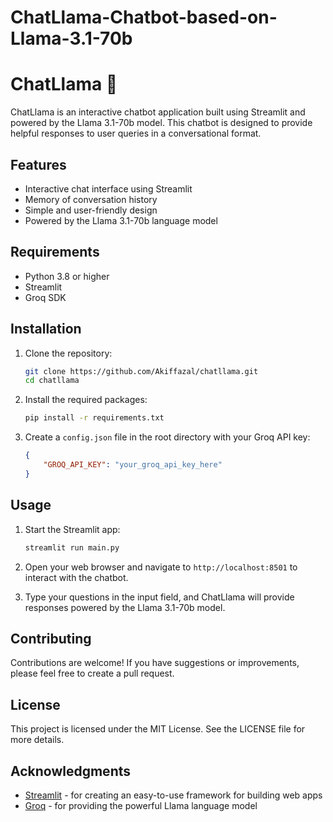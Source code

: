 # ChatLlama-Chatbot-based-on-Llama-3.1-70b
# ChatLlama 🦙

ChatLlama is an interactive chatbot application built using Streamlit and powered by the Llama 3.1-70b model. This chatbot is designed to provide helpful responses to user queries in a conversational format.

## Features

- Interactive chat interface using Streamlit
- Memory of conversation history
- Simple and user-friendly design
- Powered by the Llama 3.1-70b language model

## Requirements

- Python 3.8 or higher
- Streamlit
- Groq SDK

## Installation

1. Clone the repository:

   ```bash
   git clone https://github.com/Akiffazal/chatllama.git
   cd chatllama
   ```

2. Install the required packages:

   ```bash
   pip install -r requirements.txt
   ```

3. Create a `config.json` file in the root directory with your Groq API key:

   ```json
   {
       "GROQ_API_KEY": "your_groq_api_key_here"
   }
   ```

## Usage

1. Start the Streamlit app:

   ```bash
   streamlit run main.py
   ```

2. Open your web browser and navigate to `http://localhost:8501` to interact with the chatbot.

3. Type your questions in the input field, and ChatLlama will provide responses powered by the Llama 3.1-70b model.

## Contributing

Contributions are welcome! If you have suggestions or improvements, please feel free to create a pull request.

## License

This project is licensed under the MIT License. See the LICENSE file for more details.

## Acknowledgments

- [Streamlit](https://streamlit.io/) - for creating an easy-to-use framework for building web apps
- [Groq](https://www.groq.com/) - for providing the powerful Llama language model
